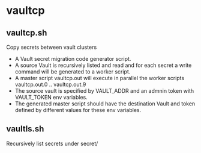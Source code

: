 # vaultcp

## vaultcp.sh
Copy secrets between vault clusters

* A Vault secret migration code generator script.
* A source Vault is recursively listed and read and for each secret a write command will be generated to a worker script.
* A master script vaultcp.out will execute in parallel the worker scripts vaultcp.out.0 .. vaultcp.out.9
* The source vault is specified by VAULT_ADDR and an admnin token with VAULT_TOKEN env variables.
* The generated master script should have the destination Vault and token defined by different values for these env variables.

## vaultls.sh
Recursively list secrets under secret/
